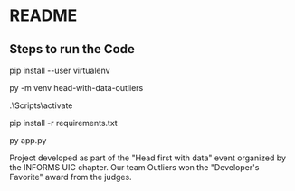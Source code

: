 # README


## Steps to run the Code
pip install --user virtualenv

py -m venv head-with-data-outliers

.\Scripts\activate

pip install -r requirements.txt

py app.py

Project developed as part of the "Head first with data" event organized by the INFORMS UIC chapter.
Our team Outliers won the "Developer's Favorite" award from the judges.
